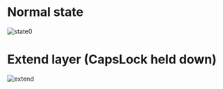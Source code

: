 # Normal state
![state0](https://github.com/user-attachments/assets/c04b60bf-093b-4ef2-8518-bd858bd65b00)

# Extend layer (CapsLock held down)
![extend](https://github.com/user-attachments/assets/d83e439e-67b5-4d7d-91c5-46dc4683e861)
